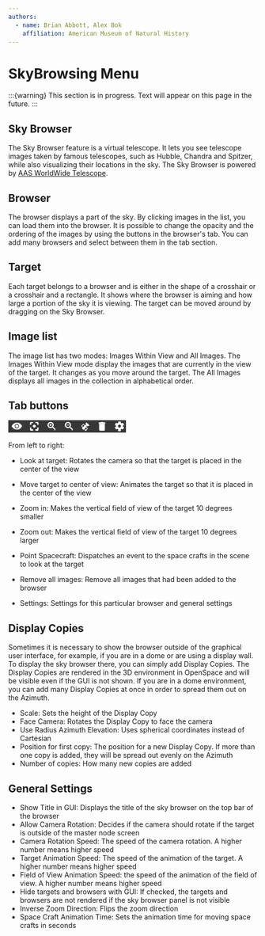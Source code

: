 ```yaml
---
authors:
  - name: Brian Abbott, Alex Bok
    affiliation: American Museum of Natural History
---
```



# SkyBrowsing Menu

:::{warning}
This section is in progress. Text will appear on this page in the future.
:::



## Sky Browser
The Sky Browser feature is a virtual telescope. It lets you see telescope images taken by famous telescopes, such as Hubble, Chandra and Spitzer, while also visualizing their locations in the sky. The Sky Browser is powered by [AAS WorldWide Telescope](http://worldwidetelescope.org/webclient/).


## Browser
The browser displays a part of the sky. By clicking images in the list, you can load them into the browser. It is possible to change the opacity and the ordering of the images by using the buttons in the browser's tab. You can add many browsers and select between them in the tab section.


## Target
Each target belongs to a browser and is either in the shape of a crosshair or a crosshair and a rectangle. It shows where the browser is aiming and how large a portion of the sky it is viewing. The target can be moved around by dragging on the Sky Browser.


## Image list
The image list has two modes: Images Within View and All Images. The Images Within View mode display the images that are currently in the view of the target. It changes as you move around the target. The All Images displays all images in the collection in alphabetical order.


## Tab buttons
![Tab buttons](tabbuttons.png)

From left to right:
  - Look at target: Rotates the camera so that the target is placed in the center of the view
  - Move target to center of view: Animates the target so that it is placed in the center of the view
  - Zoom in: Makes the vertical field of view of the target 10 degrees smaller
  - Zoom out: Makes the vertical field of view of the target 10 degrees larger

  - Point Spacecraft: Dispatches an event to the space crafts in the scene to look at the target
  - Remove all images: Remove all images that had been added to the browser
  - Settings: Settings for this particular browser and general settings

## Display Copies
Sometimes it is necessary to show the browser outside of the graphical user interface, for example, if you are in a dome or are using a display wall. To display the sky browser there, you can simply add Display Copies. The Display Copies are rendered in the 3D environment in OpenSpace and will be visible even if the GUI is not shown. If you are in a dome environment, you can add many Display Copies at once in order to spread them out on the Azimuth.
  - Scale: Sets the height of the Display Copy
  - Face Camera: Rotates the Display Copy to face the camera
  - Use Radius Azimuth Elevation: Uses spherical coordinates instead of Cartesian
  - Position for first copy: The position for a new Display Copy. If more than one copy is added, they will be spread out evenly on the Azimuth
  - Number of copies: How many new copies are added

## General Settings
  - Show Title in GUI: Displays the title of the sky browser on the top bar of the browser
  - Allow Camera Rotation: Decides if the camera should rotate if the target is outside of the master node screen
  - Camera Rotation Speed: The speed of the camera rotation. A higher number means higher speed
  - Target Animation Speed: The speed of the animation of the target. A higher number means higher speed
  - Field of View Animation Speed: the speed of the animation of the field of view. A higher number means higher speed
  - Hide targets and browsers with GUI: If checked, the targets and browsers are not rendered if the sky browser panel is not visible
  - Inverse Zoom Direction: Flips the zoom direction
  - Space Craft Animation Time: Sets the animation time for moving space crafts in seconds
